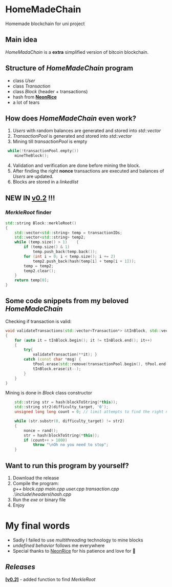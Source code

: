 # HomeMadeChain
Homemade blockchain for uni project

## Main idea

*HomeMadaChain* is a **extra** simplified version of bitcoin blockchain.

## Structure of *HomeMadeChain* program

+ class *User*
+ class *Transaction*
+ class *Block* (header + transactions)
+ hash from [**NeonRice**](https://github.com/NeonRice/Rice_Hash)
+ a lot of tears

## How does *HomeMadeChain* even work?
1. *Users* with random balances are generated and stored into *std::vector*
2. *TransactionPool* is generated and stored into *std::vector*
3. Mining till *transactionPool* is empty
```c++
 while(!transactionPool.empty())
    mineTheBlock();
 ```
4. Validation and verification are done before mining the block.
5. After finding the right **nonce** transactions are executed and balances of *Users* are updated.
6. Blocks are stored in a *linkedlist*

## NEW IN [**v0.2**](https://github.com/Definitelynotaspruce/HomeMadeChain/releases/tag/0.2) !!!

### *MerkleRoot* finder 
```c++
std::string Block::merkleRoot()
{
    std::vector<std::string> temp = transactionIDs;
    std::vector<std::string> temp2;
    while (temp.size() > 1)    {
        if (temp.size() & 1) 
            temp.push_back(temp.back());
        for (int i = 0; i < temp.size(); i += 2)    
            temp2.push_back(hash(temp[i] + temp[i + 1])); 
        temp = temp2;
        temp2.clear();
    }
    return temp[0];
}
```

## Some code snippets from my beloved *HomeMadeChain* 

Checking if transaction is valid:
```c++
void validateTransactions(std::vector<Transaction*> &tInBlock, std::vector<Transaction> &tPool)
{
    for (auto it = tInBlock.begin(); it != tInBlock.end(); it++)
    {
        try{
            validateTransaction(**it); }
        catch (const char *msg) {
            tPool.erase(std::remove(transactionPool.begin(), tPool.end(), **it), tPool.end());
            tInBlock.erase(it--);
        }
    }
}
```
Mining is done in *Block* class constructor 
```c++
    std::string str = hash(blockToString(*this));
    std::string str2(difficulty_target, '0');
    unsigned long long count = 0; // limit attempts to find the right nonce

    while (str.substr(0, difficulty_target) != str2) 
    {
        nonce = rand();
        str = hash(blockToString(*this));
        if (count++ > 1000) 
            throw "\nOh no you need to stop";
    }
```

## Want to run this program by yourself?  
1. Download the release
2. Compile the program:
<br>*g++ block.cpp main.cpp user.cpp transaction.cpp .\include\headers\hash.cpp*
3. Run the *exe* or binary file
4. Enjoy

# My final words
+ Sadly I failed to use *multithreading* technology to mine blocks
+ *undefined behavior* follows me everywhere
+ Special thanks to [NeonRice](https://github.com/NeonRice) for his patience and love for 🍙

 ## <i>Releases</i>
 
[**[v0.2]**](https://github.com/Definitelynotaspruce/HomeMadeChain/releases/tag/0.2) - added function to find *MerkleRoot* 

